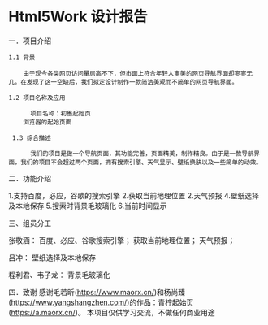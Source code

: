 # Html5Work 设计报告
一．项目介绍

    1.1 背景
    
        由于现今各类网页访问量居高不下，但市面上符合年轻人审美的网页导航界面却寥寥无几。在发现了这一空缺后，我们拟定设计制作一款简洁美观而不简单的网页导航界面。
    
    1.2 项目名称及应用
    
	      项目名称：初墨起始页
   	    浏览器的起始页面

     1.3 综合描述

	      我们的项目是做一个导航页面，其功能完善，页面精美，制作精良。由于是一款导航界面，我们的项目不会超过两个页面，拥有搜索引擎、天气显示、壁纸换肤以及一些简单的动效。

二．功能介绍

  1.支持百度，必应，谷歌的搜索引擎
  2.获取当前地理位置
  2.天气预报
  4.壁纸选择及本地保存
  5.搜索时背景毛玻璃化
  6.当前时间显示

三、组员分工

  张敬涵：
      百度、必应、谷歌搜索引擎；
      获取当前地理位置；
      天气预报；

  吕冲：
      壁纸选择及本地保存
      
  程利君、韦子龙：
      背景毛玻璃化
  
      
四．致谢
   感谢毛若昕(https://www.maorx.cn/)和杨尚臻(https://www.yangshangzhen.com/)的作品：青柠起始页(https://a.maorx.cn/)。
   本项目仅供学习交流，不做任何商业用途
